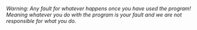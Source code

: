 *Warning: Any fault for whatever happens once you have used the program! Meaning whatever you do with the program is your fault and we are not responsible for what you do.*
